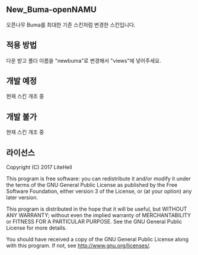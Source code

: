 ## New_Buma-openNAMU
오픈나무 Buma를 최대한 기존 스킨처럼 변경한 스킨입니다.

## 적용 방법
다운 받고 폴더 이름을 "newbuma"로 변경해서 "views"에 넣어주세요.

## 개발 예정
현재 스킨 개조 중

## 개발 불가
현재 스킨 개조 중

## 라이선스
Copyright (C) 2017 LiteHell

This program is free software: you can redistribute it and/or modify
it under the terms of the GNU General Public License as published by
the Free Software Foundation, either version 3 of the License, or
(at your option) any later version.

This program is distributed in the hope that it will be useful,
but WITHOUT ANY WARRANTY; without even the implied warranty of
MERCHANTABILITY or FITNESS FOR A PARTICULAR PURPOSE.  See the
GNU General Public License for more details.

You should have received a copy of the GNU General Public License
along with this program.  If not, see <http://www.gnu.org/licenses/>.
